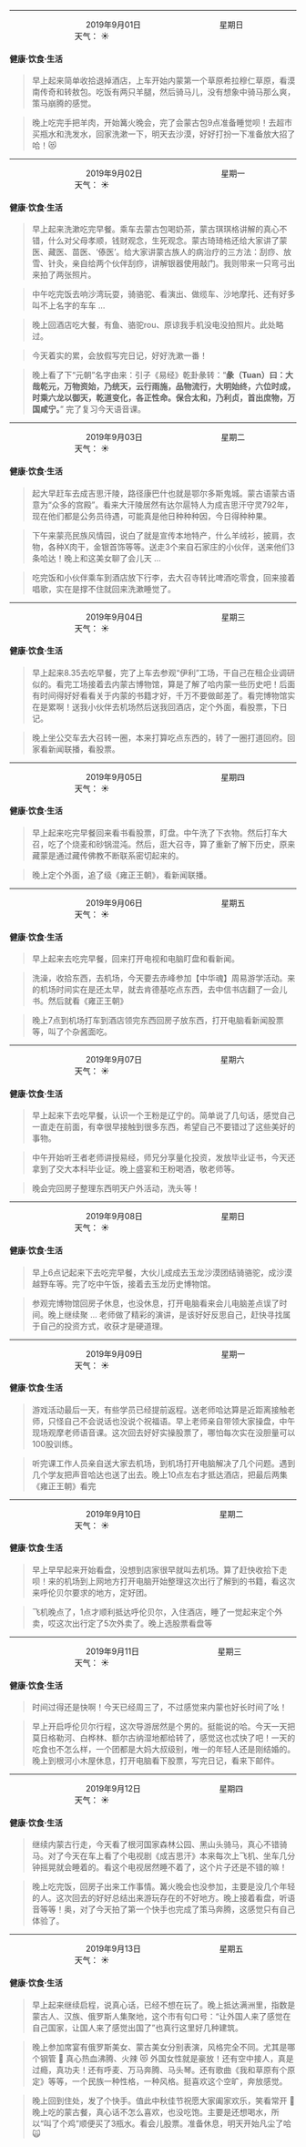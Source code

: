 ***
&nbsp;&nbsp;&nbsp;&nbsp;&nbsp;&nbsp;&nbsp;&nbsp;&nbsp;&nbsp;&nbsp;&nbsp;&nbsp;&nbsp;&nbsp;&nbsp;&nbsp;&nbsp;
&nbsp;&nbsp;&nbsp;&nbsp;&nbsp;&nbsp;&nbsp;&nbsp;&nbsp;&nbsp;&nbsp;&nbsp;&nbsp;&nbsp;           2019年9月01日
&nbsp;&nbsp;&nbsp;&nbsp;&nbsp;&nbsp;&nbsp;&nbsp;&nbsp;&nbsp;&nbsp;&nbsp;&nbsp;&nbsp;&nbsp;&nbsp;&nbsp;&nbsp;
&nbsp;&nbsp;&nbsp;&nbsp;&nbsp;&nbsp;&nbsp;&nbsp;&nbsp;&nbsp;&nbsp;&nbsp;&nbsp;&nbsp;                星期日
&nbsp;&nbsp;&nbsp;&nbsp;&nbsp;&nbsp;&nbsp;&nbsp;&nbsp;&nbsp;&nbsp;&nbsp;&nbsp;&nbsp;&nbsp;&nbsp;&nbsp;&nbsp;
&nbsp;&nbsp;&nbsp;&nbsp;&nbsp;&nbsp;&nbsp;&nbsp;&nbsp;&nbsp;&nbsp;&nbsp;&nbsp;&nbsp;&nbsp;&nbsp;&nbsp;&nbsp;
&nbsp;&nbsp;&nbsp;&nbsp;&nbsp;&nbsp;&nbsp;&nbsp;&nbsp;                                       天气： :sunny:


#### 健康·饮食·生活
>早上起来简单收拾退掉酒店，上车开始内蒙第一个草原希拉穆仁草原，看漠南传奇和转敖包。吃饭有两只羊腿，然后骑马儿，没有想象中骑马那么爽，策马崩腾的感觉。

>晚上吃完手把羊肉，开始篝火晚会，完了会蒙古包9点准备睡觉呗！去超市买瓶水和洗发水，回家洗漱一下，明天去沙漠，好好打扮一下准备放大招了哈！:heart_eyes_cat:


***
&nbsp;&nbsp;&nbsp;&nbsp;&nbsp;&nbsp;&nbsp;&nbsp;&nbsp;&nbsp;&nbsp;&nbsp;&nbsp;&nbsp;&nbsp;&nbsp;&nbsp;&nbsp;
&nbsp;&nbsp;&nbsp;&nbsp;&nbsp;&nbsp;&nbsp;&nbsp;&nbsp;&nbsp;&nbsp;&nbsp;&nbsp;&nbsp;           2019年9月02日
&nbsp;&nbsp;&nbsp;&nbsp;&nbsp;&nbsp;&nbsp;&nbsp;&nbsp;&nbsp;&nbsp;&nbsp;&nbsp;&nbsp;&nbsp;&nbsp;&nbsp;&nbsp;
&nbsp;&nbsp;&nbsp;&nbsp;&nbsp;&nbsp;&nbsp;&nbsp;&nbsp;&nbsp;&nbsp;&nbsp;&nbsp;&nbsp;                星期一
&nbsp;&nbsp;&nbsp;&nbsp;&nbsp;&nbsp;&nbsp;&nbsp;&nbsp;&nbsp;&nbsp;&nbsp;&nbsp;&nbsp;&nbsp;&nbsp;&nbsp;&nbsp;
&nbsp;&nbsp;&nbsp;&nbsp;&nbsp;&nbsp;&nbsp;&nbsp;&nbsp;&nbsp;&nbsp;&nbsp;&nbsp;&nbsp;&nbsp;&nbsp;&nbsp;&nbsp;
&nbsp;&nbsp;&nbsp;&nbsp;&nbsp;&nbsp;&nbsp;&nbsp;&nbsp;                                       天气： :sunny:


#### 健康·饮食·生活
>早上起来洗漱吃完早餐。乘车去蒙古包喝奶茶，蒙古琪琪格讲解的真心不错，什么对父母孝顺，钱财观念，生死观念。蒙古琦琦格还给大家讲了蒙医、藏医、苗医、‘傣医’。给大家讲蒙古族人的病治疗的三方法：刮痧、放雪、针灸，亲自给两个伙伴刮痧，讲解银器使用敲门。我则带来一只弯弓出来拍了两张照片。

>中午吃完饭去响沙湾玩耍，骑骆驼、看演出、做缆车、沙地摩托、还有好多叫不上名字的车车 ...

>晚上回酒店吃大餐，有鱼、骆驼rou、原谅我手机没电没拍照片。此处略过。

>今天着实的累，会放假写完日记，好好洗漱一番！

>晚上看了下“元朝”名字由来：引子《易经》乾卦彖转：“**彖（Tuan）曰：大哉乾元，万物资始，乃统天，云行雨施，品物流行，大明始终，六位时成，时乘六龙以御天，乾道变化，各正性命。保合太和，乃利贞，首出庶物，万国咸宁。**”  完了复习今天语音课。


***
&nbsp;&nbsp;&nbsp;&nbsp;&nbsp;&nbsp;&nbsp;&nbsp;&nbsp;&nbsp;&nbsp;&nbsp;&nbsp;&nbsp;&nbsp;&nbsp;&nbsp;&nbsp;
&nbsp;&nbsp;&nbsp;&nbsp;&nbsp;&nbsp;&nbsp;&nbsp;&nbsp;&nbsp;&nbsp;&nbsp;&nbsp;&nbsp;           2019年9月03日
&nbsp;&nbsp;&nbsp;&nbsp;&nbsp;&nbsp;&nbsp;&nbsp;&nbsp;&nbsp;&nbsp;&nbsp;&nbsp;&nbsp;&nbsp;&nbsp;&nbsp;&nbsp;
&nbsp;&nbsp;&nbsp;&nbsp;&nbsp;&nbsp;&nbsp;&nbsp;&nbsp;&nbsp;&nbsp;&nbsp;&nbsp;&nbsp;                星期二
&nbsp;&nbsp;&nbsp;&nbsp;&nbsp;&nbsp;&nbsp;&nbsp;&nbsp;&nbsp;&nbsp;&nbsp;&nbsp;&nbsp;&nbsp;&nbsp;&nbsp;&nbsp;
&nbsp;&nbsp;&nbsp;&nbsp;&nbsp;&nbsp;&nbsp;&nbsp;&nbsp;&nbsp;&nbsp;&nbsp;&nbsp;&nbsp;&nbsp;&nbsp;&nbsp;&nbsp;
&nbsp;&nbsp;&nbsp;&nbsp;&nbsp;&nbsp;&nbsp;&nbsp;&nbsp;                                       天气： :sunny:


#### 健康·饮食·生活
>起大早赶车去成吉思汗陵，路径康巴什也就是鄂尔多斯鬼城。蒙古语蒙古语意为“众多的宫殿”。看来大汗陵居然有达尔扈特人为成吉思汗守灵792年，现在他们都是公务员待遇，可能真是他日种种种因，今日得种种果。

>下午来蒙亮民族风情园，说白了就是宣传本地特产，什么羊绒衫，披肩，衣物，各种X肉干，金银首饰等等。送走3个来自石家庄的小伙伴，送来他们3条哈达！晚上和这美女聊了会儿天 ...


>吃完饭和小伙伴乘车到酒店放下行李，去大召寺转比啤酒吃零食，回来接着唱歌，实在是撑不住就回来洗漱睡觉了。

***
&nbsp;&nbsp;&nbsp;&nbsp;&nbsp;&nbsp;&nbsp;&nbsp;&nbsp;&nbsp;&nbsp;&nbsp;&nbsp;&nbsp;&nbsp;&nbsp;&nbsp;&nbsp;
&nbsp;&nbsp;&nbsp;&nbsp;&nbsp;&nbsp;&nbsp;&nbsp;&nbsp;&nbsp;&nbsp;&nbsp;&nbsp;&nbsp;           2019年9月04日
&nbsp;&nbsp;&nbsp;&nbsp;&nbsp;&nbsp;&nbsp;&nbsp;&nbsp;&nbsp;&nbsp;&nbsp;&nbsp;&nbsp;&nbsp;&nbsp;&nbsp;&nbsp;
&nbsp;&nbsp;&nbsp;&nbsp;&nbsp;&nbsp;&nbsp;&nbsp;&nbsp;&nbsp;&nbsp;&nbsp;&nbsp;&nbsp;                星期三
&nbsp;&nbsp;&nbsp;&nbsp;&nbsp;&nbsp;&nbsp;&nbsp;&nbsp;&nbsp;&nbsp;&nbsp;&nbsp;&nbsp;&nbsp;&nbsp;&nbsp;&nbsp;
&nbsp;&nbsp;&nbsp;&nbsp;&nbsp;&nbsp;&nbsp;&nbsp;&nbsp;&nbsp;&nbsp;&nbsp;&nbsp;&nbsp;&nbsp;&nbsp;&nbsp;&nbsp;
&nbsp;&nbsp;&nbsp;&nbsp;&nbsp;&nbsp;&nbsp;&nbsp;&nbsp;                                       天气： :sunny:


#### 健康·饮食·生活
>早上起来8.35去吃早餐，完了上车去参观“伊利”工场，干自己在租企业调研似的。看完工场接着去内蒙古博物馆，算是了解了哈内蒙一些历史吧！后面有时间得好好看看关于内蒙的书籍才好，千万不要做邮差了。看完博物馆实在是累啊！送我小伙伴去机场然后送我回酒店，定个外面，看股票，下日记。

>晚上坐公交车去大召转一圈，本来打算吃点东西的，转了一圈打道回府。回家看新闻联播，看股票。


***
&nbsp;&nbsp;&nbsp;&nbsp;&nbsp;&nbsp;&nbsp;&nbsp;&nbsp;&nbsp;&nbsp;&nbsp;&nbsp;&nbsp;&nbsp;&nbsp;&nbsp;&nbsp;
&nbsp;&nbsp;&nbsp;&nbsp;&nbsp;&nbsp;&nbsp;&nbsp;&nbsp;&nbsp;&nbsp;&nbsp;&nbsp;&nbsp;           2019年9月05日
&nbsp;&nbsp;&nbsp;&nbsp;&nbsp;&nbsp;&nbsp;&nbsp;&nbsp;&nbsp;&nbsp;&nbsp;&nbsp;&nbsp;&nbsp;&nbsp;&nbsp;&nbsp;
&nbsp;&nbsp;&nbsp;&nbsp;&nbsp;&nbsp;&nbsp;&nbsp;&nbsp;&nbsp;&nbsp;&nbsp;&nbsp;&nbsp;                星期四
&nbsp;&nbsp;&nbsp;&nbsp;&nbsp;&nbsp;&nbsp;&nbsp;&nbsp;&nbsp;&nbsp;&nbsp;&nbsp;&nbsp;&nbsp;&nbsp;&nbsp;&nbsp;
&nbsp;&nbsp;&nbsp;&nbsp;&nbsp;&nbsp;&nbsp;&nbsp;&nbsp;&nbsp;&nbsp;&nbsp;&nbsp;&nbsp;&nbsp;&nbsp;&nbsp;&nbsp;
&nbsp;&nbsp;&nbsp;&nbsp;&nbsp;&nbsp;&nbsp;&nbsp;&nbsp;                                       天气： :sunny:


#### 健康·饮食·生活
>早上起来吃完早餐回来看书看股票，盯盘。中午洗了下衣物。然后打车大召，吃了个烧麦和砂锅混沌。然后，逛大召寺，算了重新了解下历史，原来藏蒙是通过藏传佛教不断联系密切起来的。

>晚上定个外面，追了级《雍正王朝》，看新闻联播。


***
&nbsp;&nbsp;&nbsp;&nbsp;&nbsp;&nbsp;&nbsp;&nbsp;&nbsp;&nbsp;&nbsp;&nbsp;&nbsp;&nbsp;&nbsp;&nbsp;&nbsp;&nbsp;
&nbsp;&nbsp;&nbsp;&nbsp;&nbsp;&nbsp;&nbsp;&nbsp;&nbsp;&nbsp;&nbsp;&nbsp;&nbsp;&nbsp;           2019年9月06日
&nbsp;&nbsp;&nbsp;&nbsp;&nbsp;&nbsp;&nbsp;&nbsp;&nbsp;&nbsp;&nbsp;&nbsp;&nbsp;&nbsp;&nbsp;&nbsp;&nbsp;&nbsp;
&nbsp;&nbsp;&nbsp;&nbsp;&nbsp;&nbsp;&nbsp;&nbsp;&nbsp;&nbsp;&nbsp;&nbsp;&nbsp;&nbsp;                星期五
&nbsp;&nbsp;&nbsp;&nbsp;&nbsp;&nbsp;&nbsp;&nbsp;&nbsp;&nbsp;&nbsp;&nbsp;&nbsp;&nbsp;&nbsp;&nbsp;&nbsp;&nbsp;
&nbsp;&nbsp;&nbsp;&nbsp;&nbsp;&nbsp;&nbsp;&nbsp;&nbsp;&nbsp;&nbsp;&nbsp;&nbsp;&nbsp;&nbsp;&nbsp;&nbsp;&nbsp;
&nbsp;&nbsp;&nbsp;&nbsp;&nbsp;&nbsp;&nbsp;&nbsp;&nbsp;                                       天气： :sunny:


#### 健康·饮食·生活
>早上起来去吃完早餐，回来打开电视和电脑盯盘和看新闻。

>洗澡，收拾东西，去机场，今天要去赤峰参加【中华魂】周易游学活动。来的机场时间实在是还太早，就去肯德基吃点东西，去中信书店翻了一会儿书。然后就看《雍正王朝》

>晚上7点到机场打车到酒店领完东西回房子放东西，打开电脑看新闻股票等，叫了个杂酱面吃。



***
&nbsp;&nbsp;&nbsp;&nbsp;&nbsp;&nbsp;&nbsp;&nbsp;&nbsp;&nbsp;&nbsp;&nbsp;&nbsp;&nbsp;&nbsp;&nbsp;&nbsp;&nbsp;
&nbsp;&nbsp;&nbsp;&nbsp;&nbsp;&nbsp;&nbsp;&nbsp;&nbsp;&nbsp;&nbsp;&nbsp;&nbsp;&nbsp;           2019年9月07日
&nbsp;&nbsp;&nbsp;&nbsp;&nbsp;&nbsp;&nbsp;&nbsp;&nbsp;&nbsp;&nbsp;&nbsp;&nbsp;&nbsp;&nbsp;&nbsp;&nbsp;&nbsp;
&nbsp;&nbsp;&nbsp;&nbsp;&nbsp;&nbsp;&nbsp;&nbsp;&nbsp;&nbsp;&nbsp;&nbsp;&nbsp;&nbsp;                星期六
&nbsp;&nbsp;&nbsp;&nbsp;&nbsp;&nbsp;&nbsp;&nbsp;&nbsp;&nbsp;&nbsp;&nbsp;&nbsp;&nbsp;&nbsp;&nbsp;&nbsp;&nbsp;
&nbsp;&nbsp;&nbsp;&nbsp;&nbsp;&nbsp;&nbsp;&nbsp;&nbsp;&nbsp;&nbsp;&nbsp;&nbsp;&nbsp;&nbsp;&nbsp;&nbsp;&nbsp;
&nbsp;&nbsp;&nbsp;&nbsp;&nbsp;&nbsp;&nbsp;&nbsp;&nbsp;                                       天气： :sunny:


#### 健康·饮食·生活
>早上起来下去吃早餐，认识一个王粉是辽宁的。简单说了几句话，感觉自己一直走在前面，有幸很早接触到很多东西，希望自己不要错过了这些美好的事物。

>中午开始听王者老师讲授易经，师兄分享量化投资，发放毕业证书，今天还拿到了交大本科毕业证。晚上盛宴和王粉喝酒，敬老师等。

>晚会完回房子整理东西明天户外活动，洗头等！



***
&nbsp;&nbsp;&nbsp;&nbsp;&nbsp;&nbsp;&nbsp;&nbsp;&nbsp;&nbsp;&nbsp;&nbsp;&nbsp;&nbsp;&nbsp;&nbsp;&nbsp;&nbsp;
&nbsp;&nbsp;&nbsp;&nbsp;&nbsp;&nbsp;&nbsp;&nbsp;&nbsp;&nbsp;&nbsp;&nbsp;&nbsp;&nbsp;           2019年9月08日
&nbsp;&nbsp;&nbsp;&nbsp;&nbsp;&nbsp;&nbsp;&nbsp;&nbsp;&nbsp;&nbsp;&nbsp;&nbsp;&nbsp;&nbsp;&nbsp;&nbsp;&nbsp;
&nbsp;&nbsp;&nbsp;&nbsp;&nbsp;&nbsp;&nbsp;&nbsp;&nbsp;&nbsp;&nbsp;&nbsp;&nbsp;&nbsp;                星期日
&nbsp;&nbsp;&nbsp;&nbsp;&nbsp;&nbsp;&nbsp;&nbsp;&nbsp;&nbsp;&nbsp;&nbsp;&nbsp;&nbsp;&nbsp;&nbsp;&nbsp;&nbsp;
&nbsp;&nbsp;&nbsp;&nbsp;&nbsp;&nbsp;&nbsp;&nbsp;&nbsp;&nbsp;&nbsp;&nbsp;&nbsp;&nbsp;&nbsp;&nbsp;&nbsp;&nbsp;
&nbsp;&nbsp;&nbsp;&nbsp;&nbsp;&nbsp;&nbsp;&nbsp;&nbsp;                                       天气： :sunny:


#### 健康·饮食·生活
>早上6点记起来下去吃完早餐，大伙儿成成去玉龙沙漠团结骑骆驼，成沙漠越野车等。完了吃中午饭，接着去玉龙历史博物馆。

>参观完博物馆回房子休息，也没休息，打开电脑看来会儿电脑差点误了时间。晚上继续聚 ... 老师做了精彩的演讲，是该好好反思自己，赶快寻找属于自己的投资方式，收获才是硬道理。


***
&nbsp;&nbsp;&nbsp;&nbsp;&nbsp;&nbsp;&nbsp;&nbsp;&nbsp;&nbsp;&nbsp;&nbsp;&nbsp;&nbsp;&nbsp;&nbsp;&nbsp;&nbsp;
&nbsp;&nbsp;&nbsp;&nbsp;&nbsp;&nbsp;&nbsp;&nbsp;&nbsp;&nbsp;&nbsp;&nbsp;&nbsp;&nbsp;           2019年9月09日
&nbsp;&nbsp;&nbsp;&nbsp;&nbsp;&nbsp;&nbsp;&nbsp;&nbsp;&nbsp;&nbsp;&nbsp;&nbsp;&nbsp;&nbsp;&nbsp;&nbsp;&nbsp;
&nbsp;&nbsp;&nbsp;&nbsp;&nbsp;&nbsp;&nbsp;&nbsp;&nbsp;&nbsp;&nbsp;&nbsp;&nbsp;&nbsp;                星期一
&nbsp;&nbsp;&nbsp;&nbsp;&nbsp;&nbsp;&nbsp;&nbsp;&nbsp;&nbsp;&nbsp;&nbsp;&nbsp;&nbsp;&nbsp;&nbsp;&nbsp;&nbsp;
&nbsp;&nbsp;&nbsp;&nbsp;&nbsp;&nbsp;&nbsp;&nbsp;&nbsp;&nbsp;&nbsp;&nbsp;&nbsp;&nbsp;&nbsp;&nbsp;&nbsp;&nbsp;
&nbsp;&nbsp;&nbsp;&nbsp;&nbsp;&nbsp;&nbsp;&nbsp;&nbsp;                                       天气： :sunny:


#### 健康·饮食·生活
>游戏活动最后一天，有些学员已经提前返程。送老师哈达算是近距离接触老师，只怪自己不会说话也没说个祝福语。早上老师亲自带领大家操盘，中午现场观摩老师语音课。这次回去好好实操股票了，哪怕每次实在没胆量可以100股训练。

>听完课工作人员亲自送大家去机场，到机场打开电脑解决了几个问题。遇到几个学友把声音哈达也送了出去。晚上10点左右才抵达酒店，把最后两集《雍正王朝》看完



***
&nbsp;&nbsp;&nbsp;&nbsp;&nbsp;&nbsp;&nbsp;&nbsp;&nbsp;&nbsp;&nbsp;&nbsp;&nbsp;&nbsp;&nbsp;&nbsp;&nbsp;&nbsp;
&nbsp;&nbsp;&nbsp;&nbsp;&nbsp;&nbsp;&nbsp;&nbsp;&nbsp;&nbsp;&nbsp;&nbsp;&nbsp;&nbsp;           2019年9月10日
&nbsp;&nbsp;&nbsp;&nbsp;&nbsp;&nbsp;&nbsp;&nbsp;&nbsp;&nbsp;&nbsp;&nbsp;&nbsp;&nbsp;&nbsp;&nbsp;&nbsp;&nbsp;
&nbsp;&nbsp;&nbsp;&nbsp;&nbsp;&nbsp;&nbsp;&nbsp;&nbsp;&nbsp;&nbsp;&nbsp;&nbsp;&nbsp;                星期二
&nbsp;&nbsp;&nbsp;&nbsp;&nbsp;&nbsp;&nbsp;&nbsp;&nbsp;&nbsp;&nbsp;&nbsp;&nbsp;&nbsp;&nbsp;&nbsp;&nbsp;&nbsp;
&nbsp;&nbsp;&nbsp;&nbsp;&nbsp;&nbsp;&nbsp;&nbsp;&nbsp;&nbsp;&nbsp;&nbsp;&nbsp;&nbsp;&nbsp;&nbsp;&nbsp;&nbsp;
&nbsp;&nbsp;&nbsp;&nbsp;&nbsp;&nbsp;&nbsp;&nbsp;&nbsp;                                       天气： :sunny:


#### 健康·饮食·生活
>早上早早起来开始看盘，没想到店家很早就叫去机场。算了赶快收拾下走呗！来的机场到上网地方打开电脑开始整理这次出行了解到的书籍，看这次来呼伦贝尔要求的地方，定好团。

>飞机晚点了，1点才顺利抵达呼伦贝尔，入住酒店，睡了一觉起来定个外卖，哎这次出行定了5次外卖了。晚上选股票看盘等



***
&nbsp;&nbsp;&nbsp;&nbsp;&nbsp;&nbsp;&nbsp;&nbsp;&nbsp;&nbsp;&nbsp;&nbsp;&nbsp;&nbsp;&nbsp;&nbsp;&nbsp;&nbsp;
&nbsp;&nbsp;&nbsp;&nbsp;&nbsp;&nbsp;&nbsp;&nbsp;&nbsp;&nbsp;&nbsp;&nbsp;&nbsp;&nbsp;           2019年9月11日
&nbsp;&nbsp;&nbsp;&nbsp;&nbsp;&nbsp;&nbsp;&nbsp;&nbsp;&nbsp;&nbsp;&nbsp;&nbsp;&nbsp;&nbsp;&nbsp;&nbsp;&nbsp;
&nbsp;&nbsp;&nbsp;&nbsp;&nbsp;&nbsp;&nbsp;&nbsp;&nbsp;&nbsp;&nbsp;&nbsp;&nbsp;&nbsp;                星期三
&nbsp;&nbsp;&nbsp;&nbsp;&nbsp;&nbsp;&nbsp;&nbsp;&nbsp;&nbsp;&nbsp;&nbsp;&nbsp;&nbsp;&nbsp;&nbsp;&nbsp;&nbsp;
&nbsp;&nbsp;&nbsp;&nbsp;&nbsp;&nbsp;&nbsp;&nbsp;&nbsp;&nbsp;&nbsp;&nbsp;&nbsp;&nbsp;&nbsp;&nbsp;&nbsp;&nbsp;
&nbsp;&nbsp;&nbsp;&nbsp;&nbsp;&nbsp;&nbsp;&nbsp;&nbsp;                                       天气： :sunny:


#### 健康·饮食·生活
>时间过得还是快啊！今天已经周三了，不过感觉来内蒙也好长时间了吆！

>早上开启呼伦贝尔行程，这次导游居然是个男的。挺能说的哈。今天一天把莫日格勒河、白桦林、额尔古纳湿地都给转了，感觉这也忒快了吧！一天的吃食也不怎么样，一个团都是大妈大叔级别，唯一的年轻人还是刚结婚的。晚上到根河小木屋休息，打开电脑看下股票，写完日记，看来下邮件。

***
&nbsp;&nbsp;&nbsp;&nbsp;&nbsp;&nbsp;&nbsp;&nbsp;&nbsp;&nbsp;&nbsp;&nbsp;&nbsp;&nbsp;&nbsp;&nbsp;&nbsp;&nbsp;
&nbsp;&nbsp;&nbsp;&nbsp;&nbsp;&nbsp;&nbsp;&nbsp;&nbsp;&nbsp;&nbsp;&nbsp;&nbsp;&nbsp;           2019年9月12日
&nbsp;&nbsp;&nbsp;&nbsp;&nbsp;&nbsp;&nbsp;&nbsp;&nbsp;&nbsp;&nbsp;&nbsp;&nbsp;&nbsp;&nbsp;&nbsp;&nbsp;&nbsp;
&nbsp;&nbsp;&nbsp;&nbsp;&nbsp;&nbsp;&nbsp;&nbsp;&nbsp;&nbsp;&nbsp;&nbsp;&nbsp;&nbsp;                星期四
&nbsp;&nbsp;&nbsp;&nbsp;&nbsp;&nbsp;&nbsp;&nbsp;&nbsp;&nbsp;&nbsp;&nbsp;&nbsp;&nbsp;&nbsp;&nbsp;&nbsp;&nbsp;
&nbsp;&nbsp;&nbsp;&nbsp;&nbsp;&nbsp;&nbsp;&nbsp;&nbsp;&nbsp;&nbsp;&nbsp;&nbsp;&nbsp;&nbsp;&nbsp;&nbsp;&nbsp;
&nbsp;&nbsp;&nbsp;&nbsp;&nbsp;&nbsp;&nbsp;&nbsp;&nbsp;                                       天气： :sunny:


#### 健康·饮食·生活
>继续内蒙古行走，今天看了根河国家森林公园、黑山头骑马，真心不错骑马。对了今天在车上看了个电视剧《成吉思汗》本来每次上飞机、坐车几分钟摇晃就会睡着的。看这个电视居然睡不着了，这个片子还是不错的嘛！

>晚上吃完饭，回房子出来工作事情。篝火晚会也没参加，主要是没几个年轻的人。这次回去的好好总结出来游玩存在的不好地方。晚上接着看盘，听语音等等！奥，对了今天拍了第一个快手也完成了策马奔腾，这感觉只有自己体验了。

***
&nbsp;&nbsp;&nbsp;&nbsp;&nbsp;&nbsp;&nbsp;&nbsp;&nbsp;&nbsp;&nbsp;&nbsp;&nbsp;&nbsp;&nbsp;&nbsp;&nbsp;&nbsp;
&nbsp;&nbsp;&nbsp;&nbsp;&nbsp;&nbsp;&nbsp;&nbsp;&nbsp;&nbsp;&nbsp;&nbsp;&nbsp;&nbsp;           2019年9月13日
&nbsp;&nbsp;&nbsp;&nbsp;&nbsp;&nbsp;&nbsp;&nbsp;&nbsp;&nbsp;&nbsp;&nbsp;&nbsp;&nbsp;&nbsp;&nbsp;&nbsp;&nbsp;
&nbsp;&nbsp;&nbsp;&nbsp;&nbsp;&nbsp;&nbsp;&nbsp;&nbsp;&nbsp;&nbsp;&nbsp;&nbsp;&nbsp;                星期五
&nbsp;&nbsp;&nbsp;&nbsp;&nbsp;&nbsp;&nbsp;&nbsp;&nbsp;&nbsp;&nbsp;&nbsp;&nbsp;&nbsp;&nbsp;&nbsp;&nbsp;&nbsp;
&nbsp;&nbsp;&nbsp;&nbsp;&nbsp;&nbsp;&nbsp;&nbsp;&nbsp;&nbsp;&nbsp;&nbsp;&nbsp;&nbsp;&nbsp;&nbsp;&nbsp;&nbsp;
&nbsp;&nbsp;&nbsp;&nbsp;&nbsp;&nbsp;&nbsp;&nbsp;&nbsp;                                       天气： :sunny:


#### 健康·饮食·生活
>早上起来继续启程，说真心话，已经不想在玩了。晚上抵达满洲里，指数是蒙古人、汉族、俄罗斯人集聚地，这个市有句口号：“让外国人来了感觉在自己国家，让国人来了感觉出国了”也真行这里好几种建筑。

>晚上参加席宴有俄罗斯美女、蒙古美女分别表演，风格完全不同。尤其是哪个钢管 :dancer: 真心热血沸腾、火辣 :heart_eyes_cat: 外国女性就是豪放！还有空中接人，真是过瘾，真功夫！还有呼麦、万马奔腾、马头琴。还有歌曲《我和草原有个原定》等等，一个民族一种性格，一种风格。挺喜欢这个空旷，奔放感觉。

>晚上回到住处，发了个快手。值此中秋佳节祝愿大家阖家欢乐，笑看常开 :pray:  晚上吃的蒙古餐，真心话不怎么喜欢，也没吃饱。主要是还想喝水，所以“叫了个鸡”顺便买了3瓶水。看会儿股票。准备休息，明天开始凡尘了哈 :scream_cat:
